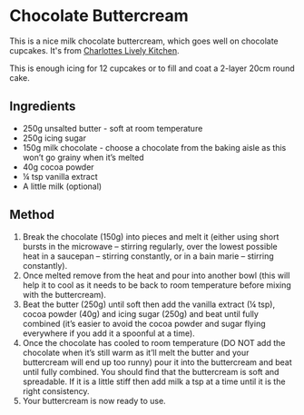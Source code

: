 # Chocolate Buttercream # 

This is a nice milk chocolate buttercream, which goes well on chocolate cupcakes. It's from [Charlottes Lively Kitchen](https://charlotteslivelykitchen.com/chocolate-buttercream/#skip).

This is enough icing for 12 cupcakes or to fill and coat a 2-layer 20cm round cake.

## Ingredients ## 

- 250g unsalted butter - soft at room temperature
- 250g icing sugar
- 150g milk chocolate - choose a chocolate from the baking aisle as this won’t go grainy when it’s melted
- 40g cocoa powder
- ¼ tsp vanilla extract
- A little milk (optional)

## Method ## 

1. Break the chocolate (150g) into pieces and melt it (either using short bursts in the microwave – stirring regularly, over the lowest possible heat in a saucepan – stirring constantly, or in a bain marie – stirring constantly).
1. Once melted remove from the heat and pour into another bowl (this will help it to cool as it needs to be back to room temperature before mixing with the buttercream).
1. Beat the butter (250g) until soft then add the vanilla extract (¼ tsp), cocoa powder (40g) and icing sugar (250g) and beat until fully combined (it’s easier to avoid the cocoa powder and sugar flying everywhere if you add it a spoonful at a time).
1. Once the chocolate has cooled to room temperature (DO NOT add the chocolate when it’s still warm as it’ll melt the butter and your buttercream will end up too runny) pour it into the buttercream and beat until fully combined. You should find that the buttercream is soft and spreadable. If it is a little stiff then add milk a tsp at a time until it is the right consistency.
1. Your buttercream is now ready to use.
